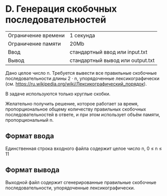 # D. Генерация скобочных последовательностей
| | |
|---|---|
| Ограничение времени|	1 секунда |
| Ограничение памяти|	20Mb |
| Ввод |	стандартный ввод или input.txt |
| Вывод |	стандартный вывод или output.txt |
Дано целое число n. Требуется вывести все правильные скобочные последовательности длины 2 ⋅ n, упорядоченные лексикографически (см. https://ru.wikipedia.org/wiki/Лексикографический_порядок).

В задаче используются только круглые скобки.

Желательно получить решение, которое работает за время, пропорциональное общему количеству правильных скобочных последовательностей в ответе, и при этом использует объём памяти, пропорциональный n.

## Формат ввода
Единственная строка входного файла содержит целое число n, 0 ≤ n ≤ 11

## Формат вывода
Выходной файл содержит сгенерированные правильные скобочные последовательности, упорядоченные лексикографически.